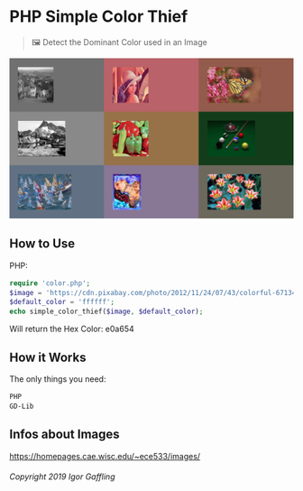 PHP Simple Color Thief
======================

> 🖼 Detect the Dominant Color used in an Image

![EXAMPLE](header.png)

How to Use
----------

PHP:

```php
require 'color.php';
$image = 'https://cdn.pixabay.com/photo/2012/11/24/07/43/colorful-67134_960_720.jpg'
$default_color = 'ffffff';
echo simple_color_thief($image, $default_color);
```

Will return the Hex Color: e0a654

How it Works
------------

The only things you need:

```sh
PHP
GD-Lib
```

Infos about Images
------------------

https://homepages.cae.wisc.edu/~ece533/images/

###### Copyright 2019 Igor Gaffling
